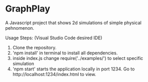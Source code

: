 # GraphPlay

A Javascript project that shows 2d simulations of simple physical pehnomenon.

Usage Steps: (Visual Studio Code desired IDE)

1. Clone the repository.
2. 'npm install' in terminal to install all dependencies.
3. inside index.js change require('../examples/<file inside examples folder>') to select specific simulation 
4. 'npm start' starts the application locally in port 1234. Go to http://localhost:1234/index.html to view.    
